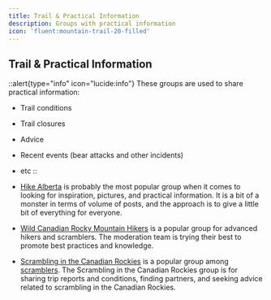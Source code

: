 ```yaml
---
title: Trail & Practical Information
description: Groups with practical information
icon: 'fluent:mountain-trail-20-filled'
---
```



## Trail & Practical Information


::alert{type="info" icon="lucide:info"}
These groups are used to share practical information:
- Trail conditions
- Trail closures
- Advice
- Recent events (bear attacks and other incidents)
- etc
::




- [Hike Alberta](https://www.facebook.com/groups/1644376389112687) is probably the most popular group when it comes to looking for inspiration, pictures, and practical information.
  It is a bit of a monster in terms of volume of posts, and the approach is to give a little bit of everything for everyone.
- [Wild Canadian Rocky Mountain Hikers](https://www.facebook.com/groups/1907088892741238) is a popular group for advanced hikers and scramblers. The moderation team is trying their best to promote best practices and knowledge.
- [Scrambling in the Canadian Rockies](https://www.facebook.com/groups/2251181818/) is a popular group among [scramblers](https://en.wikipedia.org/wiki/Scrambling). The Scrambling in the Canadian Rockies group is for sharing trip reports and conditions, finding partners, and seeking advice related to scrambling in the Canadian Rockies.